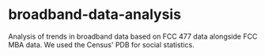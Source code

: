 # broadband-data-analysis
Analysis of trends in broadband data based on FCC 477 data alongside FCC MBA data. We used the Census' PDB for social statistics.
